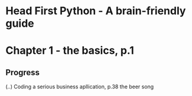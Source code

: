# Head First Python - A brain-friendly guide


# Chapter 1 - the basics, p.1

## Progress
(..)
Coding a serious business apllication, p.38
    the beer song
